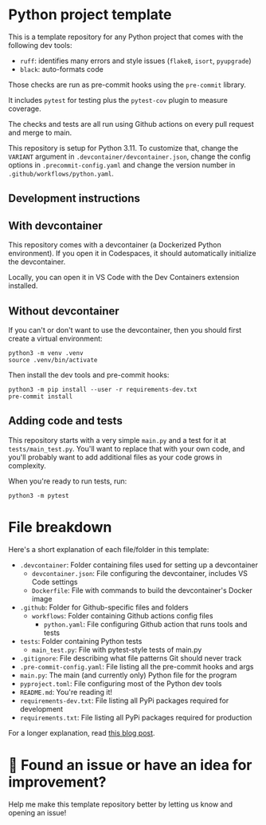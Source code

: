 # Python project template

This is a template repository for any Python project that comes with the following dev tools:

* `ruff`: identifies many errors and style issues (`flake8`, `isort`, `pyupgrade`)
* `black`: auto-formats code

Those checks are run as pre-commit hooks using the `pre-commit` library.

It includes `pytest` for testing plus the `pytest-cov` plugin to measure coverage.

The checks and tests are all run using Github actions on every pull request and merge to main.

This repository is setup for Python 3.11. To customize that, change the `VARIANT` argument in `.devcontainer/devcontainer.json`, change the config options in `.precommit-config.yaml` and change the version number in `.github/workflows/python.yaml`.

## Development instructions

## With devcontainer

This repository comes with a devcontainer (a Dockerized Python environment). If you open it in Codespaces, it should automatically initialize the devcontainer.

Locally, you can open it in VS Code with the Dev Containers extension installed.

## Without devcontainer

If you can't or don't want to use the devcontainer, then you should first create a virtual environment:

```
python3 -m venv .venv
source .venv/bin/activate
```

Then install the dev tools and pre-commit hooks:

```
python3 -m pip install --user -r requirements-dev.txt
pre-commit install
```

## Adding code and tests

This repository starts with a very simple `main.py` and a test for it at `tests/main_test.py`.
You'll want to replace that with your own code, and you'll probably want to add additional files
as your code grows in complexity.

When you're ready to run tests, run:

```
python3 -m pytest
```

# File breakdown

Here's a short explanation of each file/folder in this template:

* `.devcontainer`: Folder containing files used for setting up a devcontainer
  * `devcontainer.json`: File configuring the devcontainer, includes VS Code settings
  * `Dockerfile`: File with commands to build the devcontainer's Docker image
* `.github`: Folder for Github-specific files and folders
  * `workflows`: Folder containing Github actions config files
    * `python.yaml`: File configuring Github action that runs tools and tests
* `tests`: Folder containing Python tests
  * `main_test.py`: File with pytest-style tests of main.py
* `.gitignore`: File describing what file patterns Git should never track
* `.pre-commit-config.yaml`: File listing all the pre-commit hooks and args
* `main.py`: The main (and currently only) Python file for the program
* `pyproject.toml`: File configuring most of the Python dev tools
* `README.md`: You're reading it!
* `requirements-dev.txt`: File listing all PyPi packages required for development
* `requirements.txt`: File listing all PyPi packages required for production

For a longer explanation, read [this blog post](http://blog.pamelafox.org/2022/09/how-i-setup-python-project.html).

# 🔎 Found an issue or have an idea for improvement?

Help me make this template repository better by letting us know and opening an issue!
